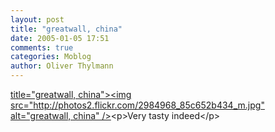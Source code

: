 ```yaml
---
layout: post
title: "greatwall, china"
date: 2005-01-05 17:51
comments: true
categories: Moblog
author: Oliver Thylmann
---
```



[ title=&quot;greatwall, china&quot;&gt;&lt;img src=&quot;http://photos2.flickr.com/2984968_85c652b434_m.jpg&quot; alt=&quot;greatwall, china&quot; /&gt;](http://www.flickr.com/photos/oliver/2984968/)&lt;p&gt;Very tasty indeed&lt;/p&gt;


